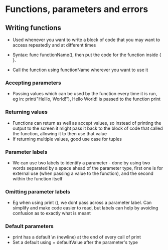 # Functions, parameters and errors

## Writing functions
- Used whenever you want to write a block of code that you may want to access repeatedly and at different times

- Syntax:
	func functionName(), then put the code for the function inside { }. 
- Call the function using functionName wherever you want to use it

### Accepting parameters
- Passing values which can be used by the function every time it is run, eg in:
	print("Helllo, World!"), Hello World! is passed to the function print

### Returning values
- Functions can return as well as accept values, so instead of printing the output to the screen it might pass it back to the block of code that called the function, allowing it to then use that value
- If returning multiple values, good use case for tuples

### Parameter labels
- We can use two labels to identify a parameter - done by using two words separated by a space ahead of the parameter type, first one is for external use (when passing a value to the function), and the second within the function itself

### Omitting parameter labels
- Eg when using print (), we dont pass across a parameter label. Can simplify and make code easier to read, but labels can help by avoiding confusion as to exactly what is meant

### Default parameters
- print has a default \n (newline) at the end of every call of print
- Set a default using = defaultValue after the parameter's type

